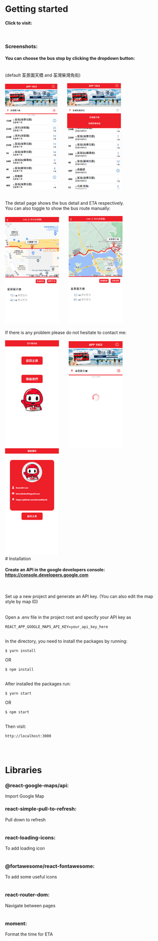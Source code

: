# Getting started

#### Click to visit: 

<br/>

### Screenshots:
#### You can choose the bus stop by clicking the dropdown button:
<br/>
(default 荃景圍天橋 and 荃灣柴灣角街)
<br/>
<br/>
<img src="./kmb-eta/src/assets/image/kmb-01.png" width="34%">&nbsp;&nbsp;&nbsp;&nbsp;&nbsp;&nbsp;&nbsp;&nbsp;<img src="./kmb-eta/src/assets/image/kmb-05.png" width="35%">
<br/>
<br/>
<br/>
The detail page shows the bus detail and ETA respectively.
<br/>
You can also toggle to show the bus route manually:
<br/>
<br/>
<img src="./kmb-eta/src/assets/image/kmb-02.png" width="35%">&nbsp;&nbsp;&nbsp;&nbsp;&nbsp;&nbsp;&nbsp;&nbsp;<img src="./kmb-eta/src/assets/image/kmb-06.png" width="35%">
<br/>
<br/>
If there is any problem please do not hesitate to contact me:
<br/>
<br/>
<img src="./kmb-eta/src/assets/image/kmb-04.png" width="35%">&nbsp;&nbsp;&nbsp;&nbsp;&nbsp;&nbsp;&nbsp;&nbsp;<img src="./kmb-eta/src/assets/image/kmb-07.png" width="35%">
<br/>
<img src="./kmb-eta/src/assets/image/kmb-03.png" width="35%">
<br/>
# Installation

#### Create an API in the google developers console: https://console.developers.google.com
<br/>
<br/>
Set up a new project and generate an API key. (You can also edit the map style by map ID)
<br />
<br />
<br />
Open a .env file in the project root and specify your API key as

```
REACT_APP_GOOGLE_MAPS_API_KEY=your_api_key_here
```
<br/>
In the directory, you need to install the packages by running:

```
$ yarn install
```
OR

```
$ npm install
```
<br/>
After installed the packages run:

```
$ yarn start
```
OR

```
$ npm start
```
<br/>
Then visit:

```
http://localhost:3000
```

<br/>
<br/>

# Libraries

### @react-google-maps/api:  
Import Google Map
<br/>

### react-simple-pull-to-refresh:  
Pull down to refresh  
<br/>

### react-loading-icons:
To add loading icon  
<br/>

### @fortawesome/react-fontawesome:
To add some useful icons  
<br/>

### react-router-dom:
Navigate between pages  
<br/>

### moment:
Format the time for ETA